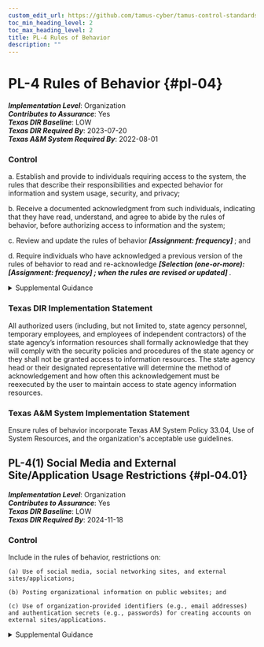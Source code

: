```yaml
---
custom_edit_url: https://github.com/tamus-cyber/tamus-control-standards/tree/main/content/tamus.edu/TAMUS_profile.yaml
toc_min_heading_level: 2
toc_max_heading_level: 2
title: PL-4 Rules of Behavior
description: ""
---
```


# PL-4 Rules of Behavior {#pl-04}

_**Implementation Level**_: Organization\
_**Contributes to Assurance**_: Yes\
_**Texas DIR Baseline**_: LOW\
_**Texas DIR Required By**_: 2023-07-20\
_**Texas A&M System Required By**_: 2022-08-01

### Control



a. Establish and provide to individuals requiring access to the system, the rules that describe their responsibilities and expected behavior for information and system usage, security, and privacy;

b. Receive a documented acknowledgment from such individuals, indicating that they have read, understand, and agree to abide by the rules of behavior, before authorizing access to information and the system;

c. Review and update the rules of behavior <strong title="pl-04_odp.01"> <em>[Assignment: frequency]</em> </strong> ; and

d. Require individuals who have acknowledged a previous version of the rules of behavior to read and re-acknowledge <strong title="pl-04_odp.02"> <em>[Selection (one-or-more): <strong title="pl-04_odp.03"> <em>[Assignment: frequency]</em> </strong>; when the rules are revised or updated]</em> </strong>.


<details><summary>Supplemental Guidance</summary>Rules of behavior represent a type of access agreement for organizational users. Other types of access agreements include nondisclosure agreements, conflict-of-interest agreements, and acceptable use agreements (see [PS-6](/catalog/ps/ps-06) ). Organizations consider rules of behavior based on individual user roles and responsibilities and differentiate between rules that apply to privileged users and rules that apply to general users. Establishing rules of behavior for some types of non-organizational users, including individuals who receive information from federal systems, is often not feasible given the large number of such users and the limited nature of their interactions with the systems. Rules of behavior for organizational and non-organizational users can also be established in [AC-8](/catalog/ac/ac-08) . The related controls section provides a list of controls that are relevant to organizational rules of behavior. [PL-4b](#pl-4_smt.b) , the documented acknowledgment portion of the control, may be satisfied by the literacy training and awareness and role-based training programs conducted by organizations if such training includes rules of behavior. Documented acknowledgements for rules of behavior include electronic or physical signatures and electronic agreement check boxes or radio buttons.</details>

### Texas DIR Implementation Statement

All authorized users (including, but not limited to, state agency personnel, temporary employees, and employees of independent contractors) of the state agency’s information resources shall formally acknowledge that they will comply with the security policies and procedures of the state agency or they shall not be granted access to information resources. The state agency head or their designated representative will determine the method of acknowledgement and how often this acknowledgement must be reexecuted by the user to maintain access to state agency information resources.


### Texas A&M System Implementation Statement

Ensure rules of behavior incorporate Texas AM System Policy 33.04, Use of System Resources, and the organization's acceptable use guidelines.



## PL-4(1) Social Media and External Site/Application Usage Restrictions {#pl-04.01}

_**Implementation Level**_: Organization\
_**Contributes to Assurance**_: Yes\
_**Texas DIR Baseline**_: LOW\
_**Texas DIR Required By**_: 2024-11-18

### Control

Include in the rules of behavior, restrictions on:

    (a) Use of social media, social networking sites, and external sites/applications;

    (b) Posting organizational information on public websites; and

    (c) Use of organization-provided identifiers (e.g., email addresses) and authentication secrets (e.g., passwords) for creating accounts on external sites/applications.


<details><summary>Supplemental Guidance</summary>Social media, social networking, and external site/application usage restrictions address rules of behavior related to the use of social media, social networking, and external sites when organizational personnel are using such sites for official duties or in the conduct of official business, when organizational information is involved in social media and social networking transactions, and when personnel access social media and networking sites from organizational systems. Organizations also address specific rules that prevent unauthorized entities from obtaining non-public organizational information from social media and networking sites either directly or through inference. Non-public information includes personally identifiable information and system account information.</details>
